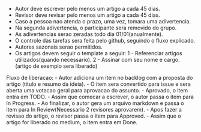 - Autor deve escrever pelo menos um artigo a cada 45 dias.
- Revisor deve revisar pelo menos um artigo a cada 45 dias.
- Caso a pessoa nao atenda o prazo, uma vez, tomara uma adivertencia.
- Na segunda adivertencia, o participante sera removido do grupo.
- As adivertencias serao zeradas todo dia 01/01(anualmente).
- O controle das tarefas sera feita pelo github, seguindo o fluxo explicado.
- Autores sazonais serao permitidos.
- Os artigos devem seguir o template a seguir:
        1 - Referenciar artigos utilizados(quando necessario).
        2 - Assinar com seu nome e cargo.
        (artigo de exemplo sera liberado)

Fluxo de liberacao:
    - Autor adiciona um item no backlog com a proposta do artigo (titulo e resumo da ideia).
    - O item sera convertido para issue e sera aberta uma votacao geral para aprovacao do assunto.
    - Aprovado, o item entra em TODO.
    - Assim que comecar a escrever, o autor passa o item para In Progress.
    - Ao finalizar, o autor gera um arquivo markdown e passa o item para In Review(Necessario 2 revisores aprovarem).
    - Apos fazer a revisao do artigo, o revisor passa o item para Approved.
    - Assim que o artigo for liberado no medium, o item entra em Done.
